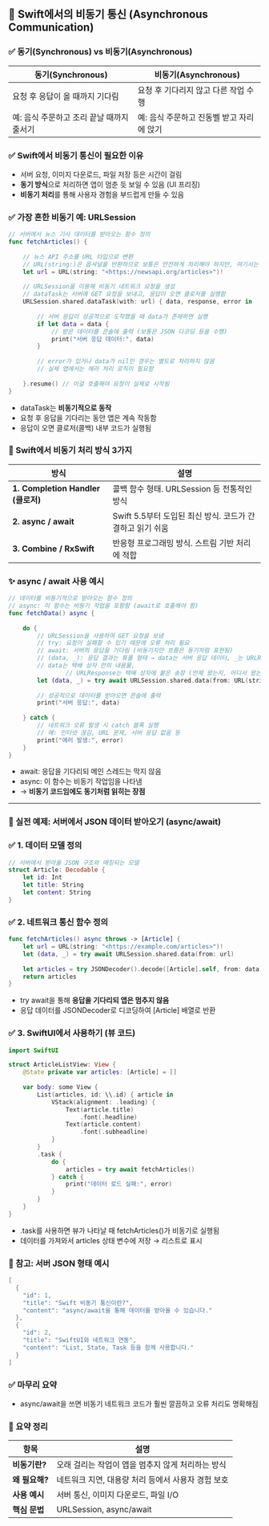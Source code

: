 ## **🧠 Swift에서의 비동기 통신 (Asynchronous Communication)**

### **✅ 동기(Synchronous) vs 비동기(Asynchronous)**

|**동기(Synchronous)**|**비동기(Asynchronous)**|
|---|---|
|요청 후 응답이 올 때까지 기다림|요청 후 기다리지 않고 다른 작업 수행|
|예: 음식 주문하고 조리 끝날 때까지 줄서기|예: 음식 주문하고 진동벨 받고 자리에 앉기|

### **✅ Swift에서 비동기 통신이 필요한 이유**

- 서버 요청, 이미지 다운로드, 파일 저장 등은 시간이 걸림
- **동기 방식**으로 처리하면 앱이 멈춘 듯 보일 수 있음 (UI 프리징)
- **비동기 처리**를 통해 사용자 경험을 부드럽게 만들 수 있음

### **✅ 가장 흔한 비동기 예: URLSession**

```swift
// 서버에서 뉴스 기사 데이터를 받아오는 함수 정의
func fetchArticles() {
    
    // 뉴스 API 주소를 URL 타입으로 변환
    // URL(string:)은 옵셔널을 반환하므로 보통은 안전하게 처리해야 하지만, 여기서는 !로 강제 언래핑
    let url = URL(string: "<https://newsapi.org/articles>")!
    
    // URLSession을 이용해 비동기 네트워크 요청을 생성
    // dataTask는 서버에 GET 요청을 보내고, 응답이 오면 클로저를 실행함
    URLSession.shared.dataTask(with: url) { data, response, error in
        
        // 서버 응답이 성공적으로 도착했을 때 data가 존재하면 실행
        if let data = data {
            // 받은 데이터를 콘솔에 출력 (보통은 JSON 디코딩 등을 수행)
            print("서버 응답 데이터:", data)
        }
        
        // error가 있거나 data가 nil인 경우는 별도로 처리하지 않음
        // 실제 앱에서는 에러 처리 로직이 필요함
        
    }.resume() // 이걸 호출해야 요청이 실제로 시작됨
}
```

- dataTask는 **비동기적으로 동작**
- 요청 후 응답을 기다리는 동안 앱은 계속 작동함
- 응답이 오면 클로저(콜백) 내부 코드가 실행됨

### **🧰 Swift에서 비동기 처리 방식 3가지**

|**방식**|**설명**|
|---|---|
|**1. Completion Handler (클로저)**|콜백 함수 형태. URLSession 등 전통적인 방식|
|**2. async / await**|Swift 5.5부터 도입된 최신 방식. 코드가 간결하고 읽기 쉬움|
|**3. Combine / RxSwift**|반응형 프로그래밍 방식. 스트림 기반 처리에 적합|

### **✨ async / await 사용 예시**

```swift
// 데이터를 비동기적으로 받아오는 함수 정의
// async: 이 함수는 비동기 작업을 포함함 (await로 호출해야 함)
func fetchData() async {
    
    do {
        // URLSession을 사용하여 GET 요청을 보냄
        // try: 요청이 실패할 수 있기 때문에 오류 처리 필요
        // await: 서버의 응답을 기다림 (비동기지만 흐름은 동기처럼 표현됨)
        // (data, _): 응답 결과는 튜플 형태 → data는 서버 응답 데이터, _는 URLResponse (여기선 사용하지 않음)
        // data는 택배 상자 안의 내용물,
				// URLResponse는 택배 상자에 붙은 송장 (언제 왔는지, 어디서 왔는지 등 정보)
        let (data, _) = try await URLSession.shared.data(from: URL(string: "<https://example.com>")!)
        
        // 성공적으로 데이터를 받아오면 콘솔에 출력
        print("서버 응답:", data)
        
    } catch {
        // 네트워크 오류 발생 시 catch 블록 실행
        // 예: 인터넷 끊김, URL 문제, 서버 응답 없음 등
        print("에러 발생:", error)
    }
}
```

- await: 응답을 기다리되 메인 스레드는 막지 않음
- async: 이 함수는 비동기 작업임을 나타냄
- → **비동기 코드임에도 동기처럼 읽히는 장점**

---

### **🧪 실전 예제: 서버에서 JSON 데이터 받아오기 (async/await)**

### **✅ 1. 데이터 모델 정의**

```swift
// 서버에서 받아올 JSON 구조와 매칭되는 모델
struct Article: Decodable {
    let id: Int
    let title: String
    let content: String
}
```

### **✅ 2. 네트워크 통신 함수 정의**

```swift
func fetchArticles() async throws -> [Article] {
    let url = URL(string: "<https://example.com/articles>")!
    let (data, _) = try await URLSession.shared.data(from: url)
    
    let articles = try JSONDecoder().decode([Article].self, from: data)
    return articles
}
```

- try await을 통해 **응답을 기다리되 앱은 멈추지 않음**
- 응답 데이터를 JSONDecoder로 디코딩하여 [Article] 배열로 반환

### **✅ 3. SwiftUI에서 사용하기 (뷰 코드)**

```swift
import SwiftUI

struct ArticleListView: View {
    @State private var articles: [Article] = []
    
    var body: some View {
        List(articles, id: \\.id) { article in
            VStack(alignment: .leading) {
                Text(article.title)
                    .font(.headline)
                Text(article.content)
                    .font(.subheadline)
            }
        }
        .task {
            do {
                articles = try await fetchArticles()
            } catch {
                print("데이터 로드 실패:", error)
            }
        }
    }
}
```

- .task를 사용하면 뷰가 나타날 때 fetchArticles()가 비동기로 실행됨
- 데이터를 가져와서 articles 상태 변수에 저장 → 리스트로 표시

### **📌 참고: 서버 JSON 형태 예시**

```swift
[
  {
    "id": 1,
    "title": "Swift 비동기 통신이란?",
    "content": "async/await을 통해 데이터를 받아올 수 있습니다."
  },
  {
    "id": 2,
    "title": "SwiftUI와 네트워크 연동",
    "content": "List, State, Task 등을 함께 사용합니다."
  }
]
```

### **✅ 마무리 요약**

- async/await을 쓰면 비동기 네트워크 코드가 훨씬 깔끔하고 오류 처리도 명확해짐

### **🧩 요약 정리**

| **항목**     | **설명**                        |
| ---------- | ----------------------------- |
| **비동기란?**  | 오래 걸리는 작업이 앱을 멈추지 않게 처리하는 방식  |
| **왜 필요해?** | 네트워크 지연, 대용량 처리 등에서 사용자 경험 보호 |
| **사용 예시**  | 서버 통신, 이미지 다운로드, 파일 I/O       |
| **핵심 문법**  | URLSession, async/await       |
